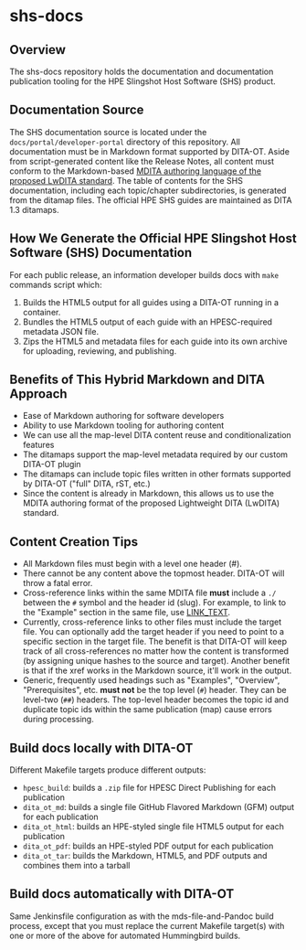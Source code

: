 # shs-docs

## Overview

The shs-docs repository holds the documentation and documentation publication tooling
for the HPE Slingshot Host Software (SHS) product.

## Documentation Source

The SHS documentation source is located under the `docs/portal/developer-portal` directory
of this repository.  All documentation must be in Markdown format supported by DITA-OT. 
Aside from script-generated content like the Release Notes, all content must conform to the 
Markdown-based [MDITA authoring language of the proposed LwDITA standard](https://dita-lang.org/lwdita/authoring-formats/mdita/mdita-introduction). 
The table of contents for the SHS documentation, including each topic/chapter subdirectories, 
is generated from the ditamap files. The official HPE SHS guides are maintained as DITA 1.3 ditamaps.

## How We Generate the Official HPE Slingshot Host Software (SHS) Documentation

For each public release, an information developer builds docs with `make` commands script which:

1. Builds the HTML5 output for all guides using a DITA-OT running in a container.
1. Bundles the HTML5 output of each guide with an HPESC-required metadata JSON file.
1. Zips the HTML5 and metadata files for each guide into its own archive for uploading, reviewing, and publishing.

## Benefits of This Hybrid Markdown and DITA Approach

- Ease of Markdown authoring for software developers
- Ability to use Markdown tooling for authoring content
- We can use all the map-level DITA content reuse and conditionalization features
- The ditamaps support the map-level metadata required by our custom DITA-OT plugin
- The ditamaps can include topic files written in other formats supported by DITA-OT ("full" DITA, rST, etc.)
- Since the content is already in Markdown, this allows us to use the MDITA authoring format of the proposed
Lightweight DITA (LwDITA) standard.

## Content Creation Tips

- All Markdown files must begin with a level one header (#).
- There cannot be any content above the topmost header. DITA-OT will throw a fatal error.
- Cross-reference links within the same MDITA file **must** include a `./` between the `#` symbol and the header
id (slug). For example, to link to the "Example" section in the same file, use [LINK_TEXT](#./example).
- Currently, cross-reference links to other files must include the target file. You can optionally add the target header if you need to point to a specific section in the target file. The benefit is that DITA-OT will keep track of all cross-references no matter how the content is transformed (by assigning unique hashes to the source and target). Another benefit is that if the xref works in the Markdown source, it'll work in the output.
- Generic, frequently used headings such as "Examples", "Overview", "Prerequisites", etc. **must not** be the top level (`#`) header. They can be level-two (`##`) headers. The top-level header becomes the topic id and duplicate topic ids within the same publication (map) cause errors during processing.

## Build docs locally with DITA-OT

Different Makefile targets produce different outputs:

- `hpesc_build`: builds a `.zip` file for HPESC Direct Publishing for each publication
- `dita_ot_md`: builds a single file GitHub Flavored Markdown (GFM) output for each publication
- `dita_ot_html`: builds an HPE-styled single file HTML5 output for each publication
- `dita_ot_pdf`: builds an HPE-styled PDF output for each publication
- `dita_ot_tar`: builds the Markdown, HTML5, and PDF outputs and combines them into a tarball

## Build docs automatically with DITA-OT

Same Jenkinsfile configuration as with the mds-file-and-Pandoc build process, except that you must replace the current Makefile target(s) with one or more of the above for automated Hummingbird builds.
